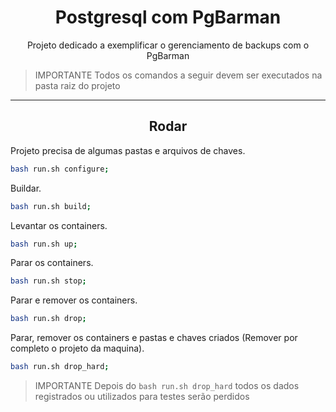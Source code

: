<center>

# Postgresql com PgBarman

Projeto dedicado a exemplificar o gerenciamento de backups com o PgBarman

</center>

> IMPORTANTE
> Todos os comandos a seguir devem ser executados na pasta raiz do projeto

---

<center>

## Rodar

</center>

Projeto precisa de algumas pastas e arquivos de chaves.
```bash
bash run.sh configure;
```

Buildar.
```bash
bash run.sh build;
```


Levantar os containers.
```bash
bash run.sh up;
```


Parar os containers.
```bash
bash run.sh stop;
```


Parar e remover os containers.
```bash
bash run.sh drop;
```


Parar, remover os containers e pastas e chaves criados (Remover por completo o projeto da maquina).
```bash
bash run.sh drop_hard;
```

> IMPORTANTE
> Depois do `bash run.sh drop_hard` todos os dados registrados ou utilizados para testes serão perdidos